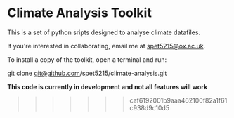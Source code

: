 # Climate Analysis Toolkit

This is a set of python sripts designed to analyse climate datafiles.

If you're interested in collaborating, email me at spet5215@ox.ac.uk.

To install a copy of the toolkit, open a terminal and run:

git clone git@github.com/spet5215/climate-analysis.git

**This code is currently in development and not all features will work**
>>>>>>> caf6192001b9aaa462100f82a1f61c938d9c10d5
